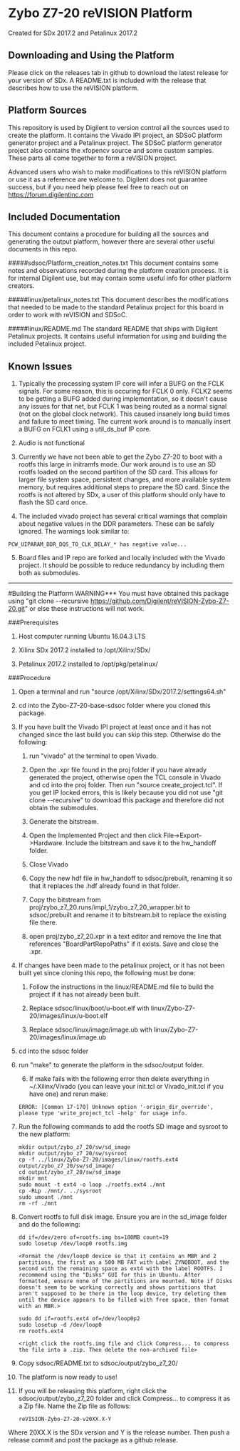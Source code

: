 # Zybo Z7-20 reVISION Platform
Created for SDx 2017.2 and Petalinux 2017.2

## Downloading and Using the Platform

Please click on the releases tab in github to download the latest release for your version
of SDx. A README.txt is included with the release that describes how to use the reVISION 
platform.

## Platform Sources

This repository is used by Digilent to version control all the sources used to create the 
platform. It contains the Vivado IPI project, an SDSoC platform generator project and a 
Petalinux project. The SDSoC platform generator project also contains the xfopencv source
and some custom samples. These parts all come together to form a reVISION project.

Advanced users who wish to make modifications to this reVISION platform or use it as a
reference are welcome to. Digilent does not guarantee success, but if you need help please
feel free to reach out on https://forum.digilentinc.com

## Included Documentation

This document contains a procedure for building all the sources and generating the output
platform, however there are several other useful documents in this repo.

#####sdsoc/Platform_creation_notes.txt
   This document contains some notes and observations recorded during the platform creation
   process. It is for internal Digilent use, but may contain some useful info for other platform
   creators.
       
#####linux/petalinux_notes.txt
   This document describes the modifications that needed to be made to the standard Petalinux project
   for this board in order to work with reVISION and SDSoC.

#####linux/README.md
   The standard README that ships with Digilent Petalinux projects. It contains useful information for
   using and building the included Petalinux project.
  
## Known Issues

1. Typically the processing system IP core will infer a BUFG on the FCLK signals. For some reason, this is occuring for FCLK 0 only.
   FCLK2 seems to be getting a BUFG added during implementation, so it doesn't cause any issues for that net, but FCLK 1 was being
   routed as a normal signal (not on the global clock network). This caused insanely long build times and failure to meet timing. The
   current work around is to manually insert a BUFG on FCLK1 using a util_ds_buf IP core.

2. Audio is not functional

3. Currently we have not been able to get the Zybo Z7-20 to boot with a rootfs this large in initramfs mode. Our work around is to
   use an SD rootfs loaded on the second partition of the SD card. This allows for larger file system space, persistent changes, and
   more available system memory, but requires additional steps to prepare the SD card. Since the rootfs is not altered by SDx, a user 
   of this platform should only have to flash the SD card once. 

4. The included vivado project has several critical warnings that complain about negative values in the DDR parameters. These can be safely
   ignored. The warnings look similar to:

```
PCW_UIPARAM_DDR_DQS_TO_CLK_DELAY_* has negative value...
```

5. Board files and IP repo are forked and locally included with the Vivado project. It should be possible to reduce redundancy by including
   them both as submodules.


---------

#Building the Platform
WARNING*** You must have obtained this package using "git clone --recursive https://github.com/Digilent/reVISION-Zybo-Z7-20.git" or else these instructions will not work.

###Prerequisites
1. Host computer running Ubuntu 16.04.3 LTS 

2. Xilinx SDx 2017.2 installed to /opt/Xilinx/SDx/

3. Petalinux 2017.2 installed to /opt/pkg/petalinux/

###Procedure     
1. Open a terminal and run "source /opt/Xilinx/SDx/2017.2/settings64.sh"

2. cd into the Zybo-Z7-20-base-sdsoc folder where you cloned this package.

3. If you have built the Vivado IPI project at least once and it has not changed since the last build you can skip this step. Otherwise do the following:
    
    1. run "vivado" at the terminal to open Vivado.
    
    2. Open the .xpr file found in the proj folder if you have already generated the project, otherwise open the TCL console in Vivado and cd into the proj folder. Then run "source create_project.tcl". If you get IP locked errors, this is likely because you did not use "git clone --recursive" to download this package and therefore did not obtain the submodules.
  
    3. Generate the bitstream.
    
    4. Open the Implemented Project and then click File->Export->Hardware. Include the bitstream and save it to the hw_handoff folder.
   
    5. Close Vivado
    
    6. Copy the new hdf file in hw_handoff to sdsoc/prebuilt, renaming it so that it replaces the .hdf already found in that folder.
    
    7. Copy the bitstream from proj/zybo_z7_20.runs/impl_1/zybo_z7_20_wrapper.bit to sdsoc/prebuilt and rename it to bitstream.bit to replace the existing file there.
    
    8. open proj/zybo_z7_20.xpr in a text editor and remove the line that references "BoardPartRepoPaths" if it exists. Save and close the .xpr.

4. If changes have been made to the petalinux project, or it has not been built yet since cloning this repo, the following must be done:
   
    1. Follow the instructions in the linux/README.md file to build the project if it has not already been built.
    
    2. Replace sdsoc/linux/boot/u-boot.elf with linux/Zybo-Z7-20/images/linux/u-boot.elf
    
    3. Replace sdsoc/linux/image/image.ub with linux/Zybo-Z7-20/images/linux/image.ub

5. cd into the sdsoc folder

6. run "make" to generate the platform in the sdsoc/output folder.

    6. If make fails with the following error then delete everything in ~/.Xilinx/Vivado (you can leave your init.tcl or Vivado_init.tcl if you have one) and rerun make:

    ```
    ERROR: [Common 17-170] Unknown option '-origin_dir_override', please type 'write_project_tcl -help' for usage info.
    ```

7. Run the following commands to add the rootfs SD image and sysroot to the new platform:

    ```
    mkdir output/zybo_z7_20/sw/sd_image
    mkdir output/zybo_z7_20/sw/sysroot
    cp -f ../linux/Zybo-Z7-20/images/linux/rootfs.ext4 output/zybo_z7_20/sw/sd_image/
    cd output/zybo_z7_20/sw/sd_image
    mkdir mnt
    sudo mount -t ext4 -o loop ./rootfs.ext4 ./mnt
    cp -RLp ./mnt/. ../sysroot
    sudo umount ./mnt
    rm -rf ./mnt
    ```
    
8. Convert rootfs to full disk image. Ensure you are in the sd_image folder and do the following:

   ```
   dd if=/dev/zero of=rootfs.img bs=100MB count=19
   sudo losetup /dev/loop0 rootfs.img

   <Format the /dev/loop0 device so that it contains an MBR and 2 partitions, the first as a 500 MB FAT with Label ZYNQBOOT, and the second with the remaining space as ext4 with the label ROOTFS. I recommend using the "Disks" GUI for this in Ubuntu. After formatted, ensure none of the partitions are mounted. Note if Disks doesn't seem to be working correctly and shows partitions that aren't supposed to be there in the loop device, try deleting them until the device appears to be filled with free space, then format with an MBR.>

   sudo dd if=rootfs.ext4 of=/dev/loop0p2
   sudo losetup -d /dev/loop0
   rm rootfs.ext4

   <right click the rootfs.img file and click Compress... to compress the file into a .zip. Then delete the non-archived file>

   ```
   
9. Copy sdsoc/README.txt to sdsoc/output/zybo_z7_20/ 

10. The platform is now ready to use!

11. If you will be releasing this platform, right click the sdsoc/output/zybo_z7_20 folder and click Compress... to compress it as a Zip file. Name the Zip file as follows:

    ```
    reVISION-Zybo-Z7-20-v20XX.X-Y
    ```
    
   Where 20XX.X is the SDx version and Y is the release number. Then push a release commit and post the package as a github release.


 




